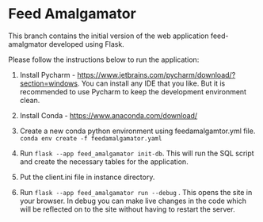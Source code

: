 # Feed Amalgamator

This branch contains the initial version of the web application feed-amalgmator developed using Flask.

Please follow the instructions below to run the application:

1. Install Pycharm - <https://www.jetbrains.com/pycharm/download/?section=windows>. You can install any IDE that you like. But it is recommended to use Pycharm to keep the development environment clean.

2. Install Conda - <https://www.anaconda.com/download/>

3. Create a new conda python environment using feedamalgamtor.yml file.
    `conda env create -f feedamalgamator.yaml`

4. Run `flask --app feed_amalgamator init-db`. This will run the SQL script and create the necessary tables for the application.

5. Put the client.ini file in instance directory.

6. Run `flask --app feed_amalgamator run --debug` . This opens the site in your browser. In debug you can make live changes in the code which will be reflected on to the site without having to restart the server.

